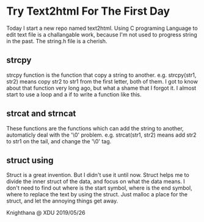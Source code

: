 # Try Text2html For The First Day #

  Today I start a new repo named text2html.
  Using C programing Language to edit text file is a challangable work, because I'm not used to progress string in the past. The string.h file is a cherish.
## strcpy ##
  strcpy function is the function that copy a string to another.
  e.g. strcpy(str1, str2) means copy str2 to str1 from the first letter, both of them.
  I got to know about that function very long ago, but what a shame that I forgot it. I almost start to use a loop and a if to write a function like this.
## strcat and strncat ##
  These functions are the functions which can add the string to another, automaticly deal with the '\0' problem.
  e.g. strcat(str1, str2) means add str2 to str1 on the tail, and change the '\0' tag.
## struct using ##
  Struct is a great invention. But I didn't use it until now.
  Struct helps me to divide the inner struct of the data, and focus on what the data means. I don't need to find out where is the start symbol, where is the end symbol, where to replace the text by using the struct.
  Just malloc a place for the struct, and let the annoying things get away.
  
Knighthana @ XDU
2019/05/26
